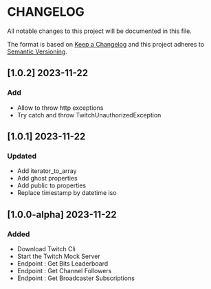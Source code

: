 # CHANGELOG
All notable changes to this project will be documented in this file.

The format is based on [Keep a Changelog](http://keepachangelog.com/) and this project adheres to [Semantic Versioning](http://semver.org/).

## [1.0.2] 2023-11-22
### Add
* Allow to throw http exceptions
* Try catch and throw TwitchUnauthorizedException

## [1.0.1] 2023-11-22
### Updated
* Add iterator_to_array
* Add ghost properties
* Add public to properties
* Replace timestamp by datetime iso

## [1.0.0-alpha] 2023-11-22
### Added
* Download Twitch Cli
* Start the Twitch Mock Server
* Endpoint : Get Bits Leaderboard
* Endpoint : Get Channel Followers
* Endpoint : Get Broadcaster Subscriptions
